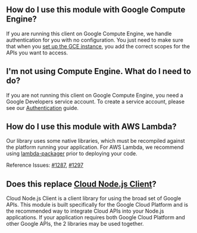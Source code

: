 ## How do I use this module with Google Compute Engine?

If you are running this client on Google Compute Engine, we handle authentication for you with no configuration. You just need to make sure that when you [set up the GCE instance][gce-how-to], you add the correct scopes for the APIs you want to access.


## I'm not using Compute Engine. What do I need to do?

If you are not running this client on Google Compute Engine, you need a Google Developers service account. To create a service account, please see our [Authentication][auth-guide] guide.


## How do I use this module with AWS Lambda?

Our library uses some native libraries, which must be recompiled against the platform running your application. For AWS Lambda, we recommend using [lambda-packager](https://github.com/tomdale/lambda-packager) prior to deploying your code.

Reference Issues: [#1287](https://github.com/GoogleCloudPlatform/google-cloud-node/issues/1287), [#1297](https://github.com/GoogleCloudPlatform/google-cloud-node/issues/1297)


## Does this replace [Cloud Node.js Client][googleapis]?

Cloud Node.js Client is a client library for using the broad set of Google APIs. This module is built specifically for the Google Cloud Platform and is the recommended way to integrate Cloud APIs into your Node.js applications. If your application requires both Google Cloud Platform and other Google APIs, the 2 libraries may be used together.

[dev-console]: https://console.developers.google.com/project
[gce-how-to]: https://developers.google.com/compute/docs/authentication#using
[googleapis]: https://github.com/google/google-api-nodejs-client
[auth-guide]: #/authentication
